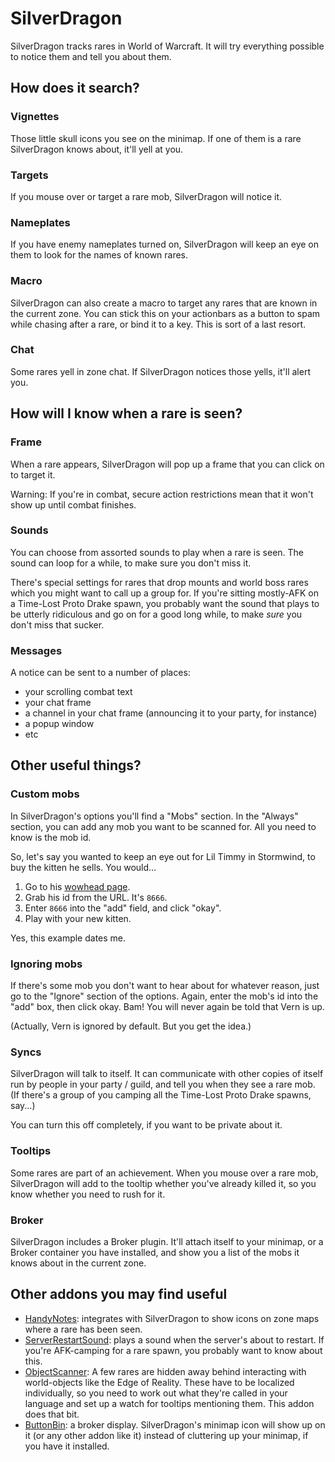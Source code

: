 # SilverDragon

SilverDragon tracks rares in World of Warcraft. It will try everything possible to notice them and tell you about them.

## How does it search?

### Vignettes

Those little skull icons you see on the minimap. If one of them is a rare SilverDragon knows about, it'll yell at you.

### Targets

If you mouse over or target a rare mob, SilverDragon will notice it.

### Nameplates

If you have enemy nameplates turned on, SilverDragon will keep an eye on them to look for the names of known rares.

### Macro

SilverDragon can also create a macro to target any rares that are known in the current zone. You can stick this on your actionbars as a button to spam while chasing after a rare, or bind it to a key. This is sort of a last resort.

### Chat

Some rares yell in zone chat. If SilverDragon notices those yells, it'll alert you.

## How will I know when a rare is seen?

### Frame

When a rare appears, SilverDragon will pop up a frame that you can click on to target it.

Warning: If you're in combat, secure action restrictions mean that it won't show up until combat finishes.

### Sounds

You can choose from assorted sounds to play when a rare is seen. The sound can loop for a while, to make sure you don't miss it.

There's special settings for rares that drop mounts and world boss rares which you might want to call up a group for. If you're sitting mostly-AFK on a Time-Lost Proto Drake spawn, you probably want the sound that plays to be utterly ridiculous and go on for a good long while, to make *sure* you don't miss that sucker.

### Messages

A notice can be sent to a number of places:

 * your scrolling combat text
 * your chat frame
 * a channel in your chat frame (announcing it to your party, for instance)
 * a popup window
 * etc

## Other useful things?

### Custom mobs

In SilverDragon's options you'll find a "Mobs" section. In the "Always" section, you can add any mob you want to be scanned for. All you need to know is the mob id.

So, let's say you wanted to keep an eye out for Lil Timmy in Stormwind, to buy the kitten he sells. You would...

 1. Go to his [wowhead page](http://www.wowhead.com/npc=8666/lil-timmy).
 1. Grab his id from the URL. It's `8666`.
 1. Enter `8666` into the "add" field, and click "okay".
 1. Play with your new kitten.

Yes, this example dates me.

### Ignoring mobs

If there's some mob you don't want to hear about for whatever reason, just go to the "Ignore" section of the options. Again, enter the mob's id into the "add" box, then click okay. Bam! You will never again be told that Vern is up.

(Actually, Vern is ignored by default. But you get the idea.)

### Syncs

SilverDragon will talk to itself. It can communicate with other copies of itself run by people in your party / guild, and tell you when they see a rare mob. (If there's a group of you camping all the Time-Lost Proto Drake spawns, say...)

You can turn this off completely, if you want to be private about it.

### Tooltips

Some rares are part of an achievement. When you mouse over a rare mob, SilverDragon will add to the tooltip whether you've already killed it, so you know whether you need to rush for it.

### Broker

SilverDragon includes a Broker plugin. It'll attach itself to your minimap, or a Broker container you have installed, and show you a list of the mobs it knows about in the current zone.

## Other addons you may find useful

 * [HandyNotes](https://www.curseforge.com/wow/addons/handynotes): integrates with SilverDragon to show icons on zone maps where a rare has been seen.
 * [ServerRestartSound](https://www.curseforge.com/wow/addons/serverrestartsound): plays a sound when the server's about to restart. If you're AFK-camping for a rare spawn, you probably want to know about this.
 * [ObjectScanner](https://www.wowace.com/projects/objectscanner): A few rares are hidden away behind interacting with world-objects like the Edge of Reality. These have to be localized individually, so you need to work out what they're called in your language and set up a watch for tooltips mentioning them. This addon does that bit.
 * [ButtonBin](https://www.curseforge.com/wow/addons/button-bin): a broker display. SilverDragon's minimap icon will show up on it (or any other addon like it) instead of cluttering up your minimap, if you have it installed.
